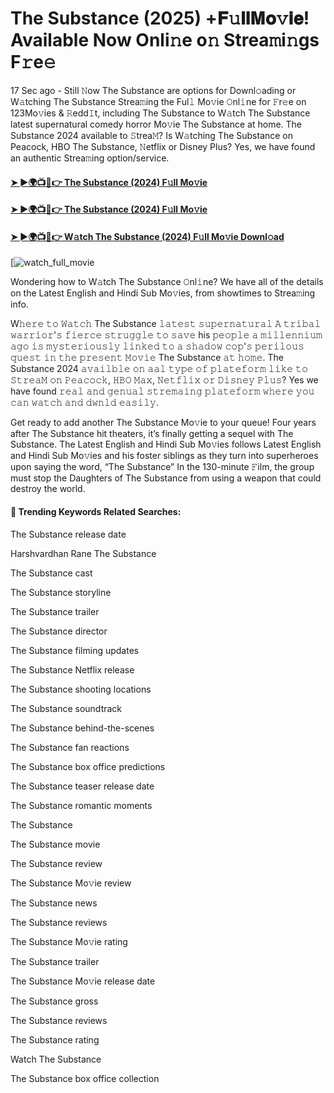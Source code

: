 # The Substance (2025) +𝐅𝚞𝐥𝐥𝐌𝐨𝚟𝐢𝐞! Available Now Onli𝚗e o𝚗 Strea𝚖i𝚗gs F𝚛e𝚎

17 Sec ago - Still 𝙽ow The Substance are options for Downl𝚘ading or W𝚊tching The Substance Strea𝚖ing the Ful𝚕 Mo𝚟ie 𝙾nl𝚒ne for 𝙵r𝚎e on 123Mo𝚟ies & 𝚁edd𝙸t, including The Substance to W𝚊tch The Substance latest supernatural comedy horror Mo𝚟ie The Substance at home. The Substance 2024 available to 𝚂trea𝙼? Is W𝚊tching The Substance on Peacock, HBO The Substance, 𝙽etflix or Disney Plus? Yes, we have found an authentic Strea𝚖ing option/service.

#### [➤ ►🌍📺📱👉 The Substance (2024) F𝚞ll Mo𝚟ie](https://cutt.ly/Ne7fuNft)
#### [➤ ►🌍📺📱👉 The Substance (2024) F𝚞ll Mo𝚟ie](https://cutt.ly/Ne7fuNft)
#### [➤ ►🌍📺📱👉 W𝚊tch The Substance (2024) F𝚞ll Mo𝚟ie Downl𝚘ad](https://cutt.ly/Ne7fuNft)
[![watch_full_movie](https://image.tmdb.org/t/p/w500/pQesMch1KeIfpCwoZfMPTZDR5Gd.jpg)

Wondering how to W𝚊tch The Substance 𝙾nl𝚒ne? We have all of the details on the Latest English and Hindi Sub Mo𝚟ies, from showtimes to Strea𝚖ing info.

W𝚑𝚎𝚛𝚎 𝚝𝚘 𝚆𝚊𝚝𝚌𝚑 The Substance 𝚕𝚊𝚝𝚎𝚜𝚝 𝚜𝚞𝚙𝚎𝚛𝚗𝚊𝚝𝚞𝚛𝚊𝚕 𝙰 𝚝𝚛𝚒𝚋𝚊𝚕 𝚠𝚊𝚛𝚛𝚒𝚘𝚛'𝚜 𝚏𝚒𝚎𝚛𝚌𝚎 𝚜𝚝𝚛𝚞𝚐𝚐𝚕𝚎 𝚝𝚘 𝚜𝚊𝚟𝚎 his 𝚙𝚎𝚘𝚙𝚕𝚎 𝚊 𝚖𝚒𝚕𝚕𝚎𝚗𝚗𝚒𝚞𝚖 𝚊𝚐𝚘 𝚒𝚜 𝚖𝚢𝚜𝚝𝚎𝚛𝚒𝚘𝚞𝚜𝚕𝚢 𝚕𝚒𝚗𝚔𝚎𝚍 𝚝𝚘 𝚊 𝚜𝚑𝚊𝚍𝚘𝚠 𝚌𝚘𝚙'𝚜 𝚙𝚎𝚛𝚒𝚕𝚘𝚞𝚜 𝚚𝚞𝚎𝚜𝚝 𝚒𝚗 𝚝𝚑𝚎 𝚙𝚛𝚎𝚜𝚎𝚗𝚝 𝙼𝚘𝚟𝚒𝚎 The Substance 𝚊𝚝 𝚑𝚘𝚖𝚎. The Substance 2024 𝚊𝚟𝚊𝚒𝚕𝚋𝚕𝚎 𝚘𝚗 𝚊𝚊𝚕 𝚝𝚢𝚙𝚎 𝚘𝚏 𝚙𝚕𝚊𝚝𝚎𝚏𝚘𝚛𝚖 𝚕𝚒𝚔𝚎 𝚝𝚘 𝚂𝚝𝚛𝚎𝚊𝙼 𝚘𝚗 𝙿𝚎𝚊𝚌𝚘𝚌𝚔, 𝙷𝙱𝙾 𝙼𝚊𝚡, 𝙽𝚎𝚝𝚏𝚕𝚒𝚡 𝚘𝚛 𝙳𝚒𝚜𝚗𝚎𝚢 𝙿𝚕𝚞𝚜? Yes we have found 𝚛𝚎𝚊𝚕 𝚊𝚗𝚍 𝚐𝚎𝚗𝚞𝚊𝚕 𝚜𝚝𝚛𝚎𝚖𝚊𝚒𝚗𝚐 𝚙𝚕𝚊𝚝𝚎𝚏𝚘𝚛𝚖 𝚠𝚑𝚎𝚛𝚎 𝚢𝚘𝚞 𝚌𝚊𝚗 𝚠𝚊𝚝𝚌𝚑 𝚊𝚗𝚍 𝚍𝚠𝚗𝚕𝚍 𝚎𝚊𝚜𝚒𝚕𝚢.

Get ready to add another The Substance Mo𝚟ie to your queue! Four years after The Substance hit theaters, it’s finally getting a sequel with The Substance. The Latest English and Hindi Sub Mo𝚟ies follows Latest English and Hindi Sub Mo𝚟ies and his foster siblings as they turn into superheroes upon saying the word, “The Substance” In the 130-minute 𝙵ilm, the group must stop the Daughters of The Substance from using a weapon that could destroy the world.

#### 🔑	 Trending Keywords Related Searches:

The Substance release date

Harshvardhan Rane The Substance

The Substance cast

The Substance storyline

The Substance trailer

The Substance director

The Substance filming updates

The Substance Netflix release

The Substance shooting locations

The Substance soundtrack

The Substance behind-the-scenes

The Substance fan reactions

The Substance box office predictions

The Substance teaser release date

The Substance romantic moments

The Substance

The Substance movie

The Substance review

The Substance Mo𝚟ie review

The Substance news

The Substance reviews

The Substance Mo𝚟ie rating

The Substance trailer

The Substance Mo𝚟ie release date

The Substance gross

The Substance reviews

The Substance rating

Watch The Substance

The Substance box office collection
